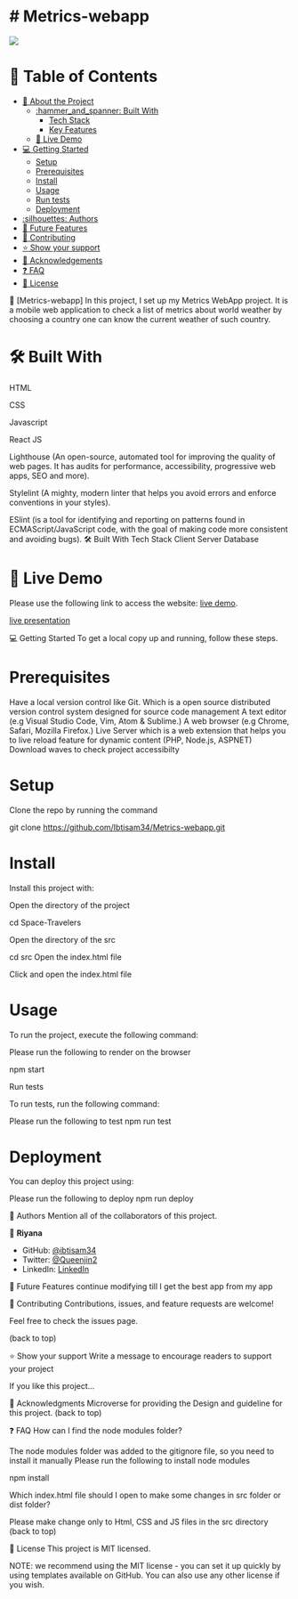 # # Metrics-webapp

![](https://img.shields.io/badge/Microverse-blueviolet)
<!-- TABLE OF CONTENTS -->
# :green_book: Table of Contents
- [:book: About the Project](#about-project)
  - [:hammer_and_spanner: Built With](#built-with)
    - [Tech Stack](#tech-stack)
    - [Key Features](#key-features)
  - [:rocket: Live Demo](#live-demo)
- [:computer: Getting Started](#getting-started)
  - [Setup](#setup)
  - [Prerequisites](#prerequisites)
  - [Install](#install)
  - [Usage](#usage)
  - [Run tests](#run-tests)
  - [Deployment](#triangular_flag_on_post-deployment)
- [:silhouettes: Authors](#authors)
- [:telescope: Future Features](#future-features)
- [:handshake: Contributing](#contributing)
- [:star:️ Show your support](#support)
- [:pray: Acknowledgements](#acknowledgements)
- [:question: FAQ](#faq)
- [:memo: License](#license)
<!-- PROJECT DESCRIPTION -->

📖 [Metrics-webapp]
In this project, I set up my Metrics WebApp project. It is a mobile web application to check a list of metrics about world weather by choosing a country one can know the current weather of such country.

# 🛠 Built With

HTML

CSS

Javascript

React JS

Lighthouse (An open-source, automated tool for improving the quality of web pages. It has audits for performance, accessibility, progressive web apps, SEO and more).

Stylelint (A mighty, modern linter that helps you avoid errors and enforce conventions in your styles).

ESlint (is a tool for identifying and reporting on patterns found in ECMAScript/JavaScript code, with the goal of making code more consistent and avoiding bugs).
🛠 Built With Tech Stack Client Server Database

# 🚀 Live Demo
Please use the following link to access the website:
[live demo](https://riyana.netlify.app/).

[live presentation]()

💻 Getting Started
To get a local copy up and running, follow these steps.

# Prerequisites
Have a local version control like Git. Which is a open source distributed version control system designed for source code management
A text editor (e.g Visual Studio Code, Vim, Atom & Sublime.)
A web browser (e.g Chrome, Safari, Mozilla Firefox.)
Live Server which is a web extension that helps you to live reload feature for dynamic content (PHP, Node.js, ASPNET)
Download waves to check project accessibilty


# Setup
Clone the repo by running the command

 git clone https://github.com/Ibtisam34/Metrics-webapp.git

# Install
Install this project with:

Open the directory of the project

cd Space-Travelers

Open the directory of the src

cd src
Open the index.html file

Click and open the index.html file

# Usage

To run the project, execute the following command:

Please run the following to render on the browser

npm start

Run tests

To run tests, run the following command:

Please run the following to test
npm run test

# Deployment
You can deploy this project using:

Please run the following to deploy
npm run deploy



👥 Authors
Mention all of the collaborators of this project.

👤 **Riyana**

- GitHub: [@ibtisam34](https://github.com/ibtisam34)
- Twitter: [@Queenjin2](https://twitter.com/Queenjin2)
- LinkedIn: [LinkedIn](https://linkedin.com/in/falis-abdikani)

🔭 Future Features
   continue modifying till I get the best app from my app

🤝 Contributing
Contributions, issues, and feature requests are welcome!

Feel free to check the issues page.

(back to top)

⭐️ Show your support
Write a message to encourage readers to support your project

If you like this project...

🙏 Acknowledgments
Microverse for providing the Design and guideline for this project.
(back to top)

❓ FAQ
How can I find the node modules folder?

The node modules folder was added to the gitignore file, so you need to install it manually
Please run the following to install node modules

  npm install

Which index.html file should I open to make some changes in src folder or dist folder?

Please make change only to Html, CSS and JS files in the src directory
(back to top)

📝 License
This project is MIT licensed.

NOTE: we recommend using the MIT license - you can set it up quickly by using templates available on GitHub. You can also use any other license if you wish.
